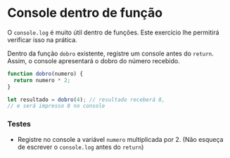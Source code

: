 # Console dentro de função

O `console.log` é muito útil dentro de funções. Este exercício lhe permitirá verificar isso na prática.

Dentro da função `dobro` existente, registre um console antes do `return`. Assim, o console apresentará o dobro do número recebido.

```js
function dobro(numero) {
  return numero * 2;
}

let resultado = dobro(4); // resultado receberá 8,
// e será impresso 8 no console
```

### Testes

- Registre no console a variável `numero` multiplicada por 2. (Não esqueça de escrever o `console.log` antes do `return`)
